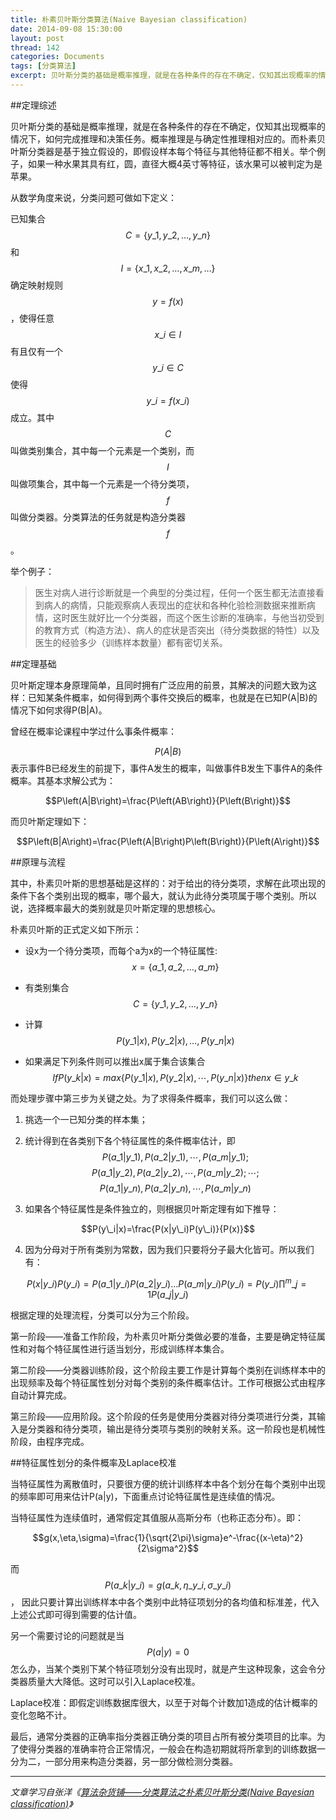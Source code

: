 ```yaml
---
title: 朴素贝叶斯分类算法(Naive Bayesian classification)
date: 2014-09-08 15:30:00
layout: post
thread: 142
categories: Documents
tags: [分类算法]
excerpt: 贝叶斯分类的基础是概率推理，就是在各种条件的存在不确定，仅知其出现概率的情况下，如何完成推理和决策任务。
---
```


##定理综述

贝叶斯分类的基础是概率推理，就是在各种条件的存在不确定，仅知其出现概率的情况下，如何完成推理和决策任务。概率推理是与确定性推理相对应的。而朴素贝叶斯分类器是基于独立假设的，即假设样本每个特征与其他特征都不相关。举个例子，如果一种水果其具有红，圆，直径大概4英寸等特征，该水果可以被判定为是苹果。

<!--more-->

从数学角度来说，分类问题可做如下定义：

已知集合$$C= \{y\_1, y\_2, \ldots, y\_n\}$$和$$I=\{x\_1,x\_2,\ldots,x\_m,\ldots\}$$确定映射规则$$y=f(x)$$，使得任意$$x\_i\in I$$有且仅有一个$$y\_i\in C$$使得$$y\_i=f(x\_i)$$成立。其中 $$C$$ 叫做类别集合，其中每一个元素是一个类别，而$$I$$叫做项集合，其中每一个元素是一个待分类项，$$f$$叫做分类器。分类算法的任务就是构造分类器 $$f$$ 。

举个例子：

>医生对病人进行诊断就是一个典型的分类过程，任何一个医生都无法直接看到病人的病情，只能观察病人表现出的症状和各种化验检测数据来推断病情，这时医生就好比一个分类器，而这个医生诊断的准确率，与他当初受到的教育方式（构造方法）、病人的症状是否突出（待分类数据的特性）以及医生的经验多少（训练样本数量）都有密切关系。

##定理基础

贝叶斯定理本身原理简单，且同时拥有广泛应用的前景，其解决的问题大致为这样：已知某条件概率，如何得到两个事件交换后的概率，也就是在已知P(A|B)的情况下如何求得P(B|A)。

曾经在概率论课程中学过什么事条件概率：

$$P\left(A|B\right)$$ 表示事件B已经发生的前提下，事件A发生的概率，叫做事件B发生下事件A的条件概率。其基本求解公式为：

$$P\left(A|B\right)=\frac{P\left(AB\right)}{P\left(B\right)}$$

而贝叶斯定理如下：

$$P\left(B|A\right)=\frac{P\left(A|B\right)P\left(B\right)}{P\left(A\right)}$$

##原理与流程

其中，朴素贝叶斯的思想基础是这样的：对于给出的待分类项，求解在此项出现的条件下各个类别出现的概率，哪个最大，就认为此待分类项属于哪个类别。所以说，选择概率最大的类别就是贝叶斯定理的思想核心。

朴素贝叶斯的正式定义如下所示：

* 设x为一个待分类项，而每个a为x的一个特征属性: $$x=\{a\_1, a\_2,\ldots,a\_m\}$$

* 有类别集合$$C=\{y\_1, y\_2,\ldots,y\_n\}$$

* 计算$$P(y\_1|x), P(y\_2|x),…, P(y\_n|x)$$

* 如果满足下列条件则可以推出x属于集合该集合 $$If P(y\_k|x)=max\{P(y\_1|x), P(y\_2|x),\cdots, P(y\_n|x)\} then x\in y\_k$$

而处理步骤中第三步为关键之处。为了求得条件概率，我们可以这么做：

1. 挑选一个一已知分类的样本集；

2. 统计得到在各类别下各个特征属性的条件概率估计，即$$P(a\_1|y\_1),P(a\_2|y\_1),\cdots,P(a\_m|y\_1);$$ $$P(a\_1|y\_2),P(a\_2|y\_2),\cdots,P(a\_m|y\_2);\cdots;$$ $$P(a\_1|y\_n),P(a\_2|y\_n),\cdots,P(a\_m|y\_n)$$

3. 如果各个特征属性是条件独立的，则根据贝叶斯定理有如下推导：

$$P(y\_i|x)=\frac{P(x|y\_i)P(y\_i)}{P(x)}$$

4. 因为分母对于所有类别为常数，因为我们只要将分子最大化皆可。所以我们有：

$$P(x|y\_i)P(y\_i)=P(a\_1|y\_i)P(a\_2|y\_i)…P(a\_m|y\_i)P(y\_i)=P(y\_i)\prod^m\_{j=1}P(a\_j|y\_i)$$

根据定理的处理流程，分类可以分为三个阶段。

第一阶段——准备工作阶段，为朴素贝叶斯分类做必要的准备，主要是确定特征属性和对每个特征属性进行适当划分，形成训练样本集合。

第二阶段——分类器训练阶段，这个阶段主要工作是计算每个类别在训练样本中的出现频率及每个特征属性划分对每个类别的条件概率估计。工作可根据公式由程序自动计算完成。

第三阶段——应用阶段。这个阶段的任务是使用分类器对待分类项进行分类，其输入是分类器和待分类项，输出是待分类项与类别的映射关系。这一阶段也是机械性阶段，由程序完成。

##特征属性划分的条件概率及Laplace校准

当特征属性为离散值时，只要很方便的统计训练样本中各个划分在每个类别中出现的频率即可用来估计P(a|y)，下面重点讨论特征属性是连续值的情况。

当特征属性为连续值时，通常假定其值服从高斯分布（也称正态分布）。即：

$$g(x,\eta,\sigma)=\frac{1}{\sqrt{2\pi}\sigma}e^-\frac{(x-\eta)^2}{2\sigma^2}$$

而$$P(a\_k|y\_i)=g(a\_k,\eta\_{y\_i},\sigma\_{y\_i})$$， 因此只要计算出训练样本中各个类别中此特征项划分的各均值和标准差，代入上述公式即可得到需要的估计值。

另一个需要讨论的问题就是当$$P(a|y)=0$$怎么办，当某个类别下某个特征项划分没有出现时，就是产生这种现象，这会令分类器质量大大降低。这时可以引入Laplace校准。

Laplace校准：即假定训练数据库很大，以至于对每个计数加1造成的估计概率的变化忽略不计。

最后，通常分类器的正确率指分类器正确分类的项目占所有被分类项目的比率。为了使得分类器的准确率符合正常情况，一般会在构造初期就将所拿到的训练数据一分为二，一部分用来构造分类器，另一部分做检测分类器。

----

*文章学习自张洋《[算法杂货铺——分类算法之朴素贝叶斯分类(Naive Bayesian classification)](http://www.cnblogs.com/leoo2sk/archive/2010/09/17/naive-bayesian-classifier.html)》*
